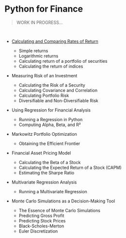 # Python for Finance
>WORK IN PROGRESS...

<br/>

- [Calculating and Comparing Rates of Return](https://github.com/pmusachio/python-for-finance/blob/main/scripts/01_rates_of_return.ipynb)
  - Simple returns
  - Logarithmic returns
  - Calculating return of a portfolio of securities
  - Calculating the return of indices

- Measuring Risk of an Investment
  - Calculating the Risk of a Security
  - Calculating Covariance and Correlation
  - Calculating Portfolio Risk
  - Diversifiable and Non-Diversifiable Risk

- Using Regression for Financial Analysis
  - Running a Regression in Python
  - Computing Alpha, Beta, and R²

- Markowitz Portfolio Optimization
  - Obtaining the Efficient Frontier

- Financial Asset Pricing Model
  - Calculating the Beta of a Stock
  - Calculating the Expected Return of a Stock (CAPM)
  - Estimating the Sharpe Ratio

- Multivariate Regression Analysis
  - Running a Multivariate Regression

- Monte Carlo Simulations as a Decision-Making Tool
  - The Essence of Monte Carlo Simulations
  - Predicting Gross Profit
  - Predicting Stock Prices
  - Black-Scholes-Merton
  - Euler Discretization
